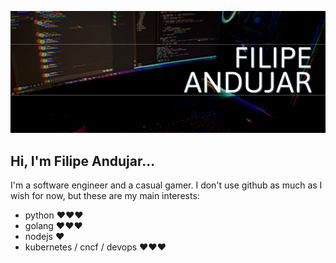 [![Filipe Andujar - Software and Cloud Engineer](header.png)](https://linkedin.com/in/filipeandujar)


## Hi, I'm Filipe Andujar...

I'm a software engineer and a casual gamer. I don't use github as much as I wish for now, but these are my main interests:

* python ❤❤❤
* golang ❤❤❤
* nodejs ❤
* kubernetes / cncf / devops ❤❤❤
